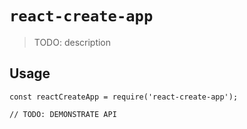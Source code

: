 # `react-create-app`

> TODO: description

## Usage

```
const reactCreateApp = require('react-create-app');

// TODO: DEMONSTRATE API
```

